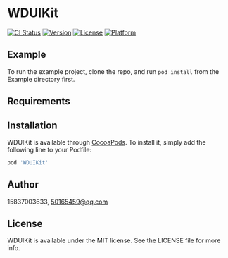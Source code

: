 # WDUIKit

[![CI Status](https://img.shields.io/travis/15837003633/WDUIKit.svg?style=flat)](https://travis-ci.org/15837003633/WDUIKit)
[![Version](https://img.shields.io/cocoapods/v/WDUIKit.svg?style=flat)](https://cocoapods.org/pods/WDUIKit)
[![License](https://img.shields.io/cocoapods/l/WDUIKit.svg?style=flat)](https://cocoapods.org/pods/WDUIKit)
[![Platform](https://img.shields.io/cocoapods/p/WDUIKit.svg?style=flat)](https://cocoapods.org/pods/WDUIKit)

## Example

To run the example project, clone the repo, and run `pod install` from the Example directory first.

## Requirements

## Installation

WDUIKit is available through [CocoaPods](https://cocoapods.org). To install
it, simply add the following line to your Podfile:

```ruby
pod 'WDUIKit'
```

## Author

15837003633, 50165459@qq.com

## License

WDUIKit is available under the MIT license. See the LICENSE file for more info.
